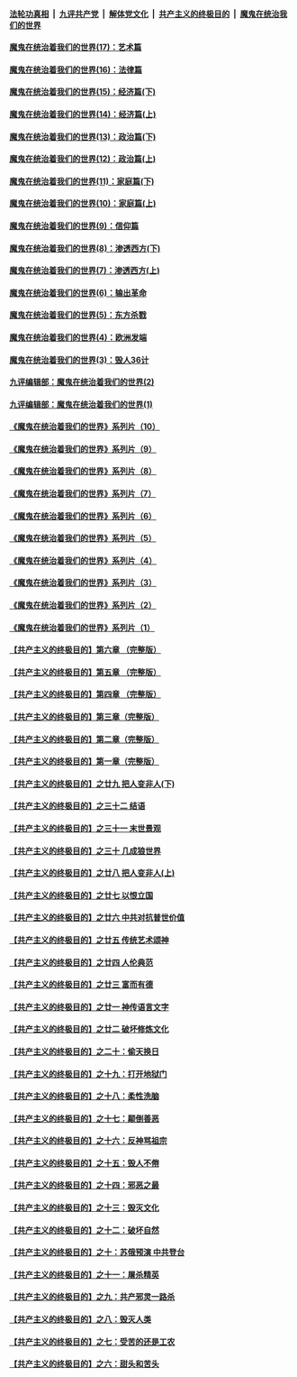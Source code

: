 ####  [法轮功真相](../../../../basic/blob/master/README.md?t=10242002) &nbsp;|&nbsp; [九评共产党](../../../../9ping.md/blob/master/README.md?t=10242002) &nbsp;|&nbsp; [解体党文化](../../../../jtdwh.md/blob/master/README.md?t=10242002)  &nbsp;|&nbsp; [共产主义的终极目的](../../../../gczydzjmd.md/blob/master/README.md?t=10242002) &nbsp;|&nbsp; [魔鬼在统治我们的世界](../../../../mgztzwmdsj.md/blob/master/README.md?t=10242002) 

#### [魔鬼在统治着我们的世界(17)：艺术篇](../pages/nsc422/n10499093.md?t=10242002) 

#### [魔鬼在统治着我们的世界(16)：法律篇](../pages/nsc422/n10485969.md?t=10242002) 

#### [魔鬼在统治着我们的世界(15)：经济篇(下)](../pages/nsc422/n10469975.md?t=10242002) 

#### [魔鬼在统治着我们的世界(14)：经济篇(上)](../pages/nsc422/n10457370.md?t=10242002) 

#### [魔鬼在统治着我们的世界(13)：政治篇(下)](../pages/nsc422/n10448270.md?t=10242002) 

#### [魔鬼在统治着我们的世界(12)：政治篇(上)](../pages/nsc422/n10444576.md?t=10242002) 

#### [魔鬼在统治着我们的世界(11)：家庭篇(下)](../pages/nsc422/n10440961.md?t=10242002) 

#### [魔鬼在统治着我们的世界(10)：家庭篇(上)](../pages/nsc422/n10435448.md?t=10242002) 

#### [魔鬼在统治着我们的世界(9)：信仰篇](../pages/nsc422/n10432159.md?t=10242002) 

#### [魔鬼在统治着我们的世界(8)：渗透西方(下)](../pages/nsc422/n10429603.md?t=10242002) 

#### [魔鬼在统治着我们的世界(7)：渗透西方(上)](../pages/nsc422/n10426013.md?t=10242002) 

#### [魔鬼在统治着我们的世界(6)：输出革命](../pages/nsc422/n10421536.md?t=10242002) 

#### [魔鬼在统治着我们的世界(5)：东方杀戮](../pages/nsc422/n10417707.md?t=10242002) 

#### [魔鬼在统治着我们的世界(4)：欧洲发端](../pages/nsc422/n10414890.md?t=10242002) 

#### [魔鬼在统治着我们的世界(3)：毁人36计](../pages/nsc422/n10411583.md?t=10242002) 

#### [九评编辑部：魔鬼在统治着我们的世界(2)](../pages/nsc422/n10410036.md?t=10242002) 

#### [九评编辑部：魔鬼在统治着我们的世界(1)](../pages/nsc422/n10406825.md?t=10242002) 

#### [《魔鬼在统治着我们的世界》系列片（10）](../pages/nsc422/n12292670.md?t=10242002) 

#### [《魔鬼在统治着我们的世界》系列片（9）](../pages/nsc422/n12290859.md?t=10242002) 

#### [《魔鬼在统治着我们的世界》系列片（8）](../pages/nsc422/n12287445.md?t=10242002) 

#### [《魔鬼在统治着我们的世界》系列片（7）](../pages/nsc422/n12283425.md?t=10242002) 

#### [《魔鬼在统治着我们的世界》系列片（6）](../pages/nsc422/n12282314.md?t=10242002) 

#### [《魔鬼在统治着我们的世界》系列片（5）](../pages/nsc422/n12281419.md?t=10242002) 

#### [《魔鬼在统治着我们的世界》系列片（4）](../pages/nsc422/n12274024.md?t=10242002) 

#### [《魔鬼在统治着我们的世界》系列片（3）](../pages/nsc422/n12271322.md?t=10242002) 

#### [《魔鬼在统治着我们的世界》系列片（2）](../pages/nsc422/n12269049.md?t=10242002) 

#### [《魔鬼在统治着我们的世界》系列片（1）](../pages/nsc422/n12267575.md?t=10242002) 

#### [【共产主义的终极目的】第六章 （完整版）](../pages/nsc422/n11428913.md?t=10242002) 

#### [【共产主义的终极目的】第五章 （完整版）](../pages/nsc422/n11428912.md?t=10242002) 

#### [【共产主义的终极目的】第四章 （完整版）](../pages/nsc422/n11428907.md?t=10242002) 

#### [【共产主义的终极目的】第三章（完整版）](../pages/nsc422/n11428848.md?t=10242002) 

#### [【共产主义的终极目的】第二章（完整版）](../pages/nsc422/n11428831.md?t=10242002) 

#### [【共产主义的终极目的】第一章（完整版）](../pages/nsc422/n11417651.md?t=10242002) 

#### [【共产主义的终极目的】之廿九 把人变非人(下)](../pages/nsc422/n11344140.md?t=10242002) 

#### [【共产主义的终极目的】之三十二 结语](../pages/nsc422/n11360535.md?t=10242002) 

#### [【共产主义的终极目的】之三十一 末世景观](../pages/nsc422/n11351129.md?t=10242002) 

#### [【共产主义的终极目的】之三十 几成狼世界](../pages/nsc422/n11348280.md?t=10242002) 

#### [【共产主义的终极目的】之廿八 把人变非人(上)](../pages/nsc422/n11340492.md?t=10242002) 

#### [【共产主义的终极目的】之廿七 以恨立国](../pages/nsc422/n11336944.md?t=10242002) 

#### [【共产主义的终极目的】之廿六 中共对抗普世价值](../pages/nsc422/n11324785.md?t=10242002) 

#### [【共产主义的终极目的】之廿五 传统艺术颂神](../pages/nsc422/n11296396.md?t=10242002) 

#### [【共产主义的终极目的】之廿四 人伦典范](../pages/nsc422/n11296397.md?t=10242002) 

#### [【共产主义的终极目的】之廿三 富而有德](../pages/nsc422/n11283598.md?t=10242002) 

#### [【共产主义的终极目的】之廿一 神传语言文字](../pages/nsc422/n11263265.md?t=10242002) 

#### [【共产主义的终极目的】之廿二 破坏修炼文化](../pages/nsc422/n11245728.md?t=10242002) 

#### [【共产主义的终极目的】之二十：偷天换日](../pages/nsc422/n11238846.md?t=10242002) 

#### [【共产主义的终极目的】之十九：打开地狱门](../pages/nsc422/n11206376.md?t=10242002) 

#### [【共产主义的终极目的】之十八：柔性洗脑](../pages/nsc422/n11199994.md?t=10242002) 

#### [【共产主义的终极目的】之十七：颠倒善恶](../pages/nsc422/n11179782.md?t=10242002) 

#### [【共产主义的终极目的】之十六：反神骂祖宗](../pages/nsc422/n11166798.md?t=10242002) 

#### [【共产主义的终极目的】之十五：毁人不倦](../pages/nsc422/n11166792.md?t=10242002) 

#### [【共产主义的终极目的】之十四：邪恶之最](../pages/nsc422/n11150249.md?t=10242002) 

#### [【共产主义的终极目的】之十三：毁灭文化](../pages/nsc422/n11135227.md?t=10242002) 

#### [【共产主义的终极目的】之十二：破坏自然](../pages/nsc422/n11135214.md?t=10242002) 

#### [【共产主义的终极目的】之十：苏俄预演 中共登台](../pages/nsc422/n11118424.md?t=10242002) 

#### [【共产主义的终极目的】之十一：屠杀精英](../pages/nsc422/n11118442.md?t=10242002) 

#### [【共产主义的终极目的】之九：共产邪灵一路杀](../pages/nsc422/n11114139.md?t=10242002) 

#### [【共产主义的终极目的】之八：毁灭人类](../pages/nsc422/n11108503.md?t=10242002) 

#### [【共产主义的终极目的】之七：受苦的还是工农](../pages/nsc422/n11101809.md?t=10242002) 

#### [【共产主义的终极目的】之六：甜头和苦头](../pages/nsc422/n11096971.md?t=10242002) 

